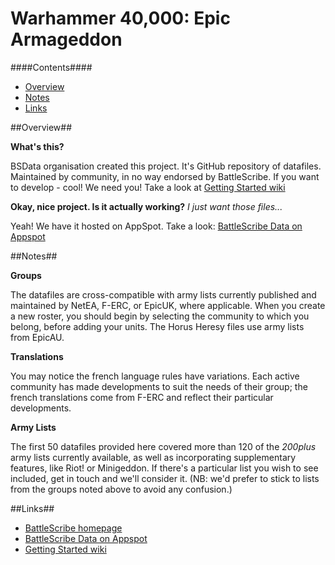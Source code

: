 Warhammer 40,000: Epic Armageddon
================

####Contents####

* [Overview][]
* [Notes][]
* [Links][]


[Overview]: #overview
[Notes]: #notes
[Links]: #links


##Overview##

__What's this?__

BSData organisation created this project. It's GitHub repository of datafiles.
Maintained by community, in no way endorsed by BattleScribe. If you want
to develop - cool! We need you! Take a look at [Getting Started wiki][]

__Okay, nice project. Is it actually working?__ _I just want those files..._

Yeah! We have it hosted on AppSpot. Take a look: [BattleScribe Data on Appspot][]


##Notes##

__Groups__

The datafiles are cross-compatible with army lists currently published and maintained by NetEA, F-ERC, or EpicUK, where applicable. When you create a new roster, you should begin by selecting the community to which you belong, before adding your units. The Horus Heresy files use army lists from EpicAU.

__Translations__

You may notice the french language rules have variations. Each active community has made developments to suit the needs of their group; the french translations come from F-ERC and reflect their particular developments.

__Army Lists__

The first 50 datafiles provided here covered more than 120 of the _200plus_ army lists currently available, as well as incorporating supplementary features, like Riot! or Minigeddon. If there's a particular list you wish to see included, get in touch and we'll consider it. (NB: we'd prefer to stick to lists from the groups noted above to avoid any confusion.)


##Links##

* [BattleScribe homepage][]
* [BattleScribe Data on Appspot][]
* [Getting Started wiki][]


[BattleScribe homepage]: http://www.battlescribe.net/
[BattleScribe Data on Appspot]: http://battlescribedata.appspot.com/#/repos
[Getting Started wiki]: https://github.com/BSData/bsdata/wiki/Home#getting-started

